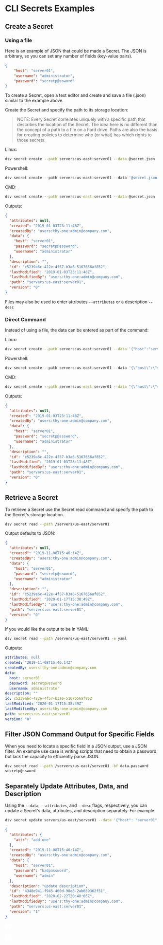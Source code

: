 ﻿[title]: # (Secrets Examples)
[tags]: # (DevOps Secrets Vault,DSV,)
[priority]: # (2400)

# CLI Secrets Examples

## Create a Secret
### Using a file

Here is an example of JSON that could be made a Secret. The JSON is arbitrary, so you can set any number of fields (key-value pairs).  

```json
{
    "host": "server01",
    "username": "administrator",
    "password": "secretp@ssword"
}
```

To create a Secret, open a text editor and create and save a file (.json) similar to the example above.

Create the Secret and specify the path to its storage location:

>NOTE: Every Secret correlates uniquely with a specific path that describes the location of the Secret. The idea here is no different than the concept of a path to a file on a hard drive. Paths are also the basis for creating policies to determine who (or what) has which rights to those secrets.

Linux:
```BASH
dsv secret create --path servers:us-east:server01 --data @secret.json
```
Powershell:
```PowerShell
dsv secret create --path servers:us-east:server01 --data '@secret.json'
```
CMD:
```cmd
dsv secret create --path servers:us-east:server01 --data @secret.json
```
Outputs:

```json
{
  "attributes": null,
  "created": "2019-01-03T23:11:48Z",
  "createdBy": "users:thy-one:admin@company.com",
  "data": {
    "host": "server01",
    "password": "secretp@sssword",
    "username": "administrator"
  },
  "description": "",
  "id": "c5239a6c-422e-4f57-b3a6-5167656af852",
  "lastModified": "2019-01-03T23:11:48Z",
  "lastModifiedBy": "users:thy-one:admin@company.com",
  "path": "servers:us-east:server01",
  "version": "0"
}
```

Files may also be used to enter attributes `--attributes` or a description `--desc`
### Direct Command

Instead of using a file, the data can be entered as part of the command:

Linux:
```BASH
dsv secret create --path servers:us-east:server01 --data '{"host":"server01","username":"administrator","password":"secretp@sssword"}'
```
Powershell:
```PowerShell
dsv secret create --path servers:us-east:server01 --data '{\"host\":\"server01\",\"username\":\"administrator\",\"password\":\"secretp@sssword\"}'
```
CMD:
```cmd
dsv secret create --path servers:us-east:server01 --data "{\"host\":\"server01\",\"username\":\"administrator\",\"password\":\"secretp@sssword\"}"
```
Outputs:

```json
{
  "attributes": null,
  "created": "2019-01-03T23:11:48Z",
  "createdBy": "users:thy-one:admin@company.com",
  "data": {
    "host": "server01",
    "password": "secretp@sssword",
    "username": "administrator"
  },
  "description": "",
  "id": "c5239a6c-422e-4f57-b3a6-5167656af852",
  "lastModified": "2019-01-03T23:11:48Z",
  "lastModifiedBy": "users:thy-one:admin@company.com",
  "path": "servers:us-east:server01",
  "version": "0"
}
```

## Retrieve a Secret

To retrieve a Secret use the Secret read command and specify the path to the Secret's storage location.

```BASH
dsv secret read --path /servers/us-east/server01
```

Output defaults to JSON:

```json
{
  "attributes": null,
  "created": "2019-11-08T15:46:14Z",
  "createdBy": "users:thy-one:admin@company.com",
  "data": {
    "host": "server01",
    "password": "secretp@ssword",
    "username": "administrator"
  },
  "description": "",
  "id": "c5239a6c-422e-4f57-b3a6-5167656af852",
  "lastModified": "2020-01-17T15:38:49Z",
  "lastModifiedBy": "users:thy-one:admin@company.com",
  "path": "servers:us-east:server01",
  "version": "0"
}
```
If you would like the output to be in YAML:
```BASH
dsv secret read --path /servers/us-east/server01 -e yaml
```
Outputs:
```yaml
attributes: null
created: "2019-11-08T15:46:14Z"
createdBy: users:thy-one:admin@company.com
data:
  host: server01
  password: secretp@ssword
  username: administrator
description: ""
id: c5239a6c-422e-4f57-b3a6-5167656af852
lastModified: "2020-01-17T15:38:49Z"
lastModifiedBy: users:thy-one:admin@company.com
path: servers:us-east:server01
version: "0"
```

## Filter JSON Command Output for Specific Fields

When you need to locate a specific field in a JSON output, use a JSON filter. An example use case is writing scripts that need to obtain a password but lack the capacity to efficiently parse JSON.

```BASH
dsv secret read --path /servers/us-east/server01 -bf data.password
secretp@ssword
```

## Separately Update Attributes, Data, and Description

Using the `--data`, `--attributes`, and `--desc` flags, respectively, you can update a Secret's data, attributes, and description separately. For example:

```BASH
dsv secret update servers/us-east/server01 --data '{"host": "server01", "password": "badpassword","username": "admin"}' --desc 'update description'  --attributes '{"attr": "add one"}'
```
```json
{
  "attributes": {
    "attr": "add one"
  },
  "created": "2019-11-08T15:46:14Z",
  "createdBy": "users:thy-one:admin@company.com",
  "data": {
    "host": "server01",
    "password": "badpassword",
    "username": "admin"
  },
  "description": "update description",
  "id": "4348e941-f945-460d-98e8-2ab659362f51",
  "lastModified": "2020-02-22T20:48:05Z",
  "lastModifiedBy": "users:thy-one:admin@company.com",
  "path": "servers:us-east:server01",
  "version": "1"
}
```

![](./images/spacer.png)

![](./images/spacer.png)